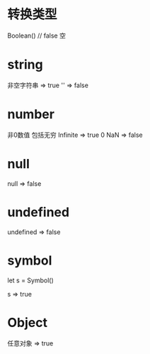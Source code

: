 # 转换类型

Boolean() // false 空

# string
非空字符串 => true
'' => false

# number
非0数值 包括无穷 Infinite => true
0 NaN => false

# null
null => false

# undefined
undefined => false

# symbol
let s = Symbol()

s => true

# Object
任意对象 => true



